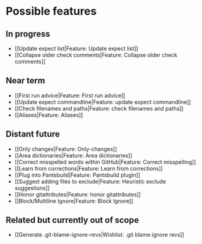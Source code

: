 # Possible features

## In progress
* [[Update expect list|Feature: Update expect list]]
* [[Collapse older check comments|Feature: Collapse older check comments]]

## Near term

* [[First run advice|Feature: First run advice]]
* [[Update expect commandline|Feature: update expect commandline]]
* [[Check filenames and paths|Feature: check filenames and paths]]
* [[Aliases|Feature: Aliases]]

## Distant future

* [[Only changes|Feature: Only-changes]]
* [[Area dictionaries|Feature: Area dictionaries]]
* [[Correct misspelled words within GitHub|Feature: Correct misspelling]]
* [[Learn from corrections|Feature: Learn from corrections]]
* [[Plug into Pantsbuild|Feature: Pantsbuild plugin]]
* [[Suggest adding files to exclude|Feature: Heuristic exclude suggestions]]
* [[Honor gitattributes|Feature: honor gitattributes]]
* [[Block/Multiline Ignore|Feature: Block Ignore]]

## Related but currently out of scope

* [[Generate .git-blame-ignore-revs|Wishlist: .git blame ignore revs]]